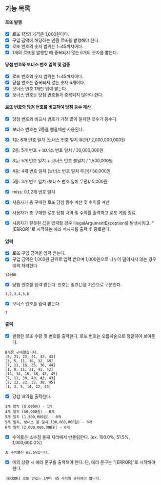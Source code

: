 ## 기능 목록

#### 로또 발행

* [x] 로또 1장의 가격은 1,000원이다.  
* [x] 구입 금액에 해당하는 만큼 로또를 발행해야 한다.
* [x] 로또 번호의 숫자 범위는 1~45까지이다.  
* [x] 1개의 로또를 발행할 때 중복되지 않는 6개의 숫자를 뽑는다.  

#### 당첨 번호와 보너스 번호 입력 및 검증

* [x] 로또 번호의 숫자 범위는 1~45까지이다.  
* [x] 당첨 번호는 중복되지 않는 숫자 6개이다.  
* [x] 보너스 번호 1개만 입력 받는다.  
* [x] 보너스 번호는 당첨 번호들과 중복되지 않아야 한다.  

#### 로또 번호와 당첨 번호를 비교하여 당첨 등수 계산

* [x] 당첨 번호와 비교시 번호가 가장 많이 일치한 갯수가 등수다.
* [x] 보너스 번호는 2등을 뽑을때만 사용된다.
* [x] 1등: 6개 번호 일치 (보너스 번호 일치 무관)/ 2,000,000,000원  
* [x] 2등: 5개 번호 + 보너스 번호 일치 / 30,000,000원  
* [x] 3등: 5개 번호 일치 + 보너스 번호 불일치 / 1,500,000원  
* [x] 4등: 4개 번호 일치 (보너스 번호 일치 무관)/ 50,000원  
* [x] 5등: 3개 번호 일치 (보너스 번호 일치 무관)/ 5,000원  
* [x] miss: 0,1,2개 번호 일치  

* [x] 사용자가 총 구매한 로또 당첨 등수 계산 및 수익률 계산  

* [x] 사용자가 총 구매한 로또 당첨 내역 및 수익률 출력하고 로또 게임 종료  

* [x] 사용자가 잘못된 값을 입력할 경우 IllegalArgumentException를 발생시키고, "[ERROR]"로 시작하는 에러 메시지를 출력 후 종료한다.

#### 입력

* [x] 로또 구입 금액을 입력 받는다. 
* [x] 구입 금액은 1,000원 단위로 입력 받으며 1,000원으로 나누어 떨어지지 않는 경우 예외 처리한다.

```
14000
```

* [x] 당첨 번호를 입력 받는다. 번호는 쉼표(,)를 기준으로 구분한다.

```
1,2,3,4,5,6
```

* [x] 보너스 번호를 입력 받는다.

```
7
```

#### 출력

* [x] 발행한 로또 수량 및 번호를 출력한다. 로또 번호는 오름차순으로 정렬하여 보여준다.

```
8개를 구매했습니다.
[8, 21, 23, 41, 42, 43] 
[3, 5, 11, 16, 32, 38] 
[7, 11, 16, 35, 36, 44] 
[1, 8, 11, 31, 41, 42] 
[13, 14, 16, 38, 42, 45] 
[7, 11, 30, 40, 42, 43] 
[2, 13, 22, 32, 38, 45] 
[1, 3, 5, 14, 22, 45]
```

* [x] 당첨 내역을 출력한다.

```
3개 일치 (5,000원) - 1개
4개 일치 (50,000원) - 0개
5개 일치 (1,500,000원) - 0개
5개 일치, 보너스 볼 일치 (30,000,000원) - 0개
6개 일치 (2,000,000,000원) - 0개
```

* [x] 수익률은 소수점 둘째 자리에서 반올림한다. (ex. 100.0%, 51.5%, 1,000,000.0%)

```
총 수익률은 62.5%입니다.
```

* [x] 예외 상황 시 에러 문구를 출력해야 한다. 단, 에러 문구는 "[ERROR]"로 시작해야 한다.

```
[ERROR] 로또 번호는 1부터 45 사이의 숫자여야 합니다.
```